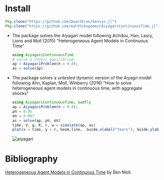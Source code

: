# Install
```julia
Pkg.clone("https://github.com/QuantEcon/Gensys.jl")
Pkg.clone("https://github.com/matthieugomez/AiyagariContinuousTime.jl")
```

- The package solves the Aiyagari model following Achdou, Han, Lasry, Lions and Moll (2015) "Heterogeneous Agent Models in Continuous Time"
	```julia
	using AiyagariContinuousTime
	# solve a static equilibrium
	ap = AiyagariProblem(π = 0.0);
	as = solve(ap)
	```
- The package solves a *untested* dynamic version of the Aiyagri model following Ahn, Kaplan, Moll, Winberry (2016) "How to solve heterogeneous agent models in continuous time, with aggregate shocks"

	```julia
	using AiyagariContinuousTime, Gadfly
	ap = AiyagariProblem(π = 0.0);
	ρπ = 0.95
	σπ = 0.007
	as = solve(ap, ρπ, σπ)
	time, V, g, K, r, w = simulate(ap, as)
	plot(x = time, y = r, Geom.line,  Guide.xlabel("Years"), Guide.ylabel("Percentage points"), Guide.title("Interest Rate to Aggregate Productivity Shock"))
	```
	![aiyagari](https://cdn.rawgit.com/matthieugomez/AiyagariContinuousTime.jl/master/img/aiyagaridynamic.svg)


# Bibliography
[Heterogeneous Agent Models in Continuous Time](http://www.princeton.edu/~moll/HACTproject.htm) by Ben Moll.